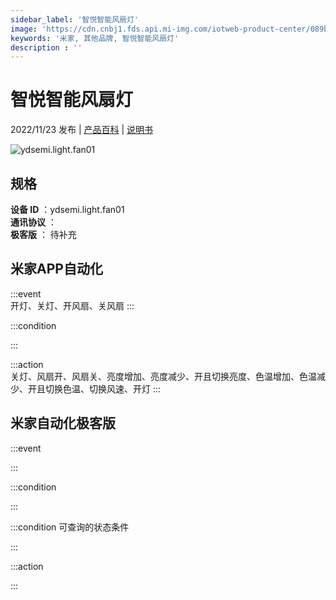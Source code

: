 ```yaml
---
sidebar_label: '智悦智能风扇灯'
image: 'https://cdn.cnbj1.fds.api.mi-img.com/iotweb-product-center/089b6c8c855b04f7453873f017943c21_1666948523661.png?GalaxyAccessKeyId=AKVGLQWBOVIRQ3XLEW&Expires=9223372036854775807&Signature=6zw9wOT9iriht7kCIx5QS7znHno='
keywords: '米家, 其他品牌, 智悦智能风扇灯'
description : ''
---
```

# 智悦智能风扇灯

2022/11/23 发布 | [产品百科](https://home.mi.com/webapp/content/baike/product/index.html?model=ydsemi.light.fan01/) | [说明书](https://home.mi.com/views/introduction.html?model=ydsemi.light.fan01&region=cn)

![ydsemi.light.fan01](https://cdn.cnbj1.fds.api.mi-img.com/iotweb-product-center/089b6c8c855b04f7453873f017943c21_1666948523661.png?GalaxyAccessKeyId=AKVGLQWBOVIRQ3XLEW&Expires=9223372036854775807&Signature=6zw9wOT9iriht7kCIx5QS7znHno=)

## 规格  
> 
**设备 ID** ：ydsemi.light.fan01  
**通讯协议** ：  
**极客版**  ： 待补充 


## 米家APP自动化  

:::event  
开灯、关灯、开风扇、关风扇
:::

:::condition  

:::

:::action   
关灯、风扇开、风扇关、亮度增加、亮度减少、开且切换亮度、色温增加、色温减少、开且切换色温、切换风速、开灯
:::

## 米家自动化极客版  

:::event  

:::

:::condition  

:::

:::condition 可查询的状态条件  

:::

:::action  

:::

        
